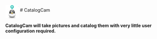 <img src="images/CatalogCamIcon.png" alt="Smiley face" width="42" height="42" align="middle"> # CatalogCam

**CatalogCam will take pictures and catalog them with very little user configuration required.**



